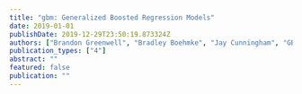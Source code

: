 ```yaml
---
title: "gbm: Generalized Boosted Regression Models"
date: 2019-01-01
publishDate: 2019-12-29T23:50:19.873324Z
authors: ["Brandon Greenwell", "Bradley Boehmke", "Jay Cunningham", "GBM Developers"]
publication_types: ["4"]
abstract: ""
featured: false
publication: ""
---
```


